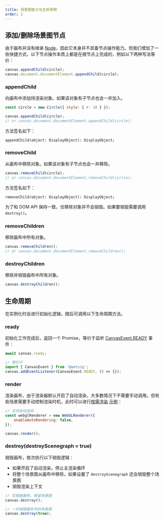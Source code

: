 ```yaml
---
title: 场景图能力与生命周期
order: 2
---
```


## 添加/删除场景图节点

由于画布并没有继承 [Node](/api/builtin-objects/node)，因此它本身并不具备节点操作能力。但我们增加了一些快捷方式，以下节点操作本质上都是在根节点上完成的，例如以下两种写法等价：

```js
canvas.appendChild(circle);
canvas.document.documentElement.appendChild(circle);
```

### appendChild

向画布中添加待渲染对象。如果该对象有子节点也会一并加入。

```js
const circle = new Circle({ style: { r: 10 } });

canvas.appendChild(circle);
// or canvas.document.documentElement.appendChild(circle);
```

方法签名如下：

```
appendChild(object: DisplayObject): DisplayObject;
```

### removeChild

从画布中移除对象。如果该对象有子节点也会一并移除。

```js
canvas.removeChild(circle);
// or canvas.document.documentElement.removeChild(circle);
```

方法签名如下：

```
removeChild(object: DisplayObject): DisplayObject;
```

为了和 DOM API 保持一致，仅移除对象并不会销毁。如果要销毁需要调用 `destroy()`。

### removeChildren

移除画布中所有对象。

```js
canvas.removeChildren();
// or canvas.document.documentElement.removeChildren();
```

### destroyChildren

移除并销毁画布中所有对象。

```js
canvas.destroyChildren();
```

## 生命周期

在实例化时会进行初始化逻辑，随后可调用以下生命周期方法。

### ready

初始化工作完成后，返回一个 Promise，等价于监听 [CanvasEvent.READY](/api/canvas/event#ready-事件) 事件：

```js
await canvas.ready;

// 等价于
import { CanvasEvent } from '@antv/g';
canvas.addEventListener(CanvasEvent.READY, () => {});
```

### render

渲染画布，由于渲染器默认开启了自动渲染，大多数情况下不需要手动调用。但有些场景需要手动控制渲染时机，此时可以进行[按需渲染](/guide/diving-deeper/rendering-on-demand) [示例](/examples/canvas/canvas-basic/#rendering-on-demand)：

```js
// 关闭自动渲染
const webglRenderer = new WebGLRenderer({
    enableAutoRendering: false,
});

canvas.render();
```

### destroy(destroyScenegraph = true)

销毁画布，依次执行以下销毁逻辑：

- 如果开启了自动渲染，停止主渲染循环
- 将整个场景图从画布中移除，如果设置了 `destroyScenegraph` 还会销毁整个场景图
- 销毁渲染上下文

```js
// 仅销毁画布，保留场景图
canvas.destroy();

// 一并销毁画布中的场景图
canvas.destroy(true);
```
